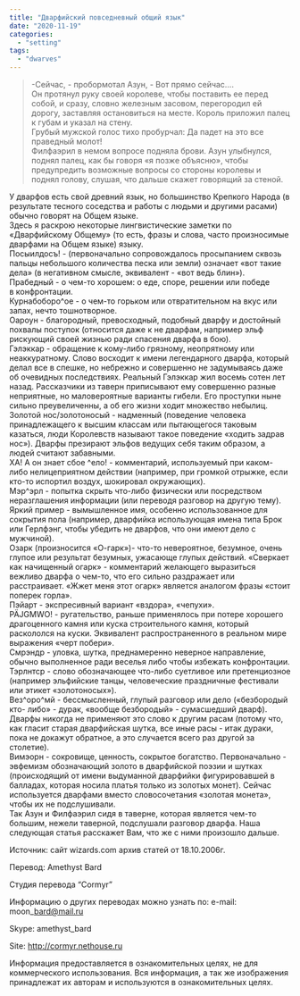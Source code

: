 ```yaml
---
title: "Дварфийский повседневный общий язык"
date: "2020-11-19"
categories: 
  - "setting"
tags: 
  - "dwarves"
---
```


> \-Сейчас, - пробормотал Азун, - Вот прямо сейчас….  
> Он протянул руку своей королеве, чтобы поставить ее перед собой, и сразу, словно железным засовом, перегородил ей дорогу, заставляя остановиться на месте. Король приложил палец к губам и указал на стену.  
> Грубый мужской голос тихо пробурчал: Да падет на это все праведный молот!  
> Филфаэрил в немом вопросе подняла брови. Азун улыбнулся, поднял палец, как бы говоря «я позже объясню», чтобы предупредить возможные вопросы со стороны королевы и поднял голову, слушая, что дальше скажет говорящий за стеной.

  
У дварфов есть свой древний язык, но большинство Крепкого Народа (в результате тесного соседства и работы с людьми и другими расами) обычно говорят на Общем языке.  
Здесь я раскрою некоторые лингвистические заметки по «Дварфийскому Общему» (то есть, фразы и слова, часто произносимые дварфами на Общем языке) языку.  
Посыилдосъ! - (первоначально сопровождалось просыпанием сквозь пальцы небольшого количества песка или земли) означает «вот такие дела» (в негативном смысле, эквивалент - «вот ведь блин»).  
Прабедный - о чем-то хорошем: о еде, споре, решении или победе  
в конфронтации.  
Курнабоборо^ое - о чем-то горьком или отвратительном на вкус или запах, нечто тошнотворное.  
Оароун - благородный, превосходный, подобный дварфу и достойный похвалы поступок (относится даже к не дварфам, например эльф рискующий своей жизнью ради спасения дварфа в бою).  
Гэлэккар - обращение к кому-либо грязному, неопрятному или неаккуратному. Слово восходит к имени легендарного дварфа, который делал все в спешке, но небрежно и совершенно не задумываясь даже об очевидных последствиях. Реальный Гэлэккар жил восемь сотен лет назад. Рассказчики из таверн приписывают ему совершенно разные неприятные, но маловероятные варианты гибели. Его проступки ныне сильно преувеличенны, а об его жизни ходит множество небылиц.  
Золотой нос/золотоносый - надменный (поведение человека принадлежащего к высшим классам или пытающегося таковым казаться, люди Королевств называют такое поведение «ходить задрав нос»). Дварфы презирают эльфов ведущих себя таким образом, а людей считают забавными.  
ХА! А он знает сбое ^ело! - комментарий, используемый при каком-либо нелицеприятном действии (например, при громкой отрыжке, если кто-то испортил воздух, шокировал окружающих).  
Мэр^эрл - попытка скрыть что-либо физически или посредством неразглашения информации (или переводя разговор на другую тему). Яркий пример - вымышленное имя, особенно использованное для сокрытия пола (например, дварфийка использующая имена типа Брок или Герлфэнг, чтобы убедить не дварфов, что они имеют дело с мужчиной).  
Озарк (произносится «О-гарк»)- что-то невероятное, безумное, очень глупое или результат безумных, ужасающе глупых действий. «Сверкает как начищенный огарк» - комментарий желающего выразиться вежливо дварфа о чем-то, что его сильно раздражает или расстраивает. «Жжет меня этот огарк» является аналогом фразы «стоит поперек горла».  
Пэйарт - экспресивный вариант «вздора», «чепухи».  
PÄJGMWO! - ругательство, раньше применялось при потере хорошего драгоценного камня или куска строительного камня, который раскололся на куски. Эквивалент распространенного в реальном мире выражения «черт побери».  
Смрэндр - уловка, шутка, преднамеренно неверное направление, обычно выполненное ради веселья либо чтобы избежать конфронтации.  
Тэрлнтср - слово обозначающее что-либо суетливое или претенциозное (например эльфийские танцы, человеческие праздничные фестивали или этикет «золотоносых»).  
Вез^оро^мй - бессмысленный, глупый разговор или дело («безбородый кто- либо» - дурак, «вообще безбородый» - сумасшедший дварф). Дварфы никогда не применяют это слово к другим расам (потому что, как гласит старая дварфийская шутка, все иные расы - итак дураки, пока не докажут обратное, а это случается всего раз другой за столетие).  
Вимэорн - сокровище, ценность, сокрытое богатство. Первоначально - эвфемизм обозначающий золото в дварфийской поэзии и шутках (происходящий от имени выдуманной дварфийки фигурировавшей в балладах, которая носила платья только из золотых монет). Сейчас используется дварфами вместо словосочетания «золотая монета», чтобы их не подслушивали.  
Так Азун и Филфаэрил сидя в таверне, которая является чем-то большим, нежели таверной, подслушали разговор дварфа. Наша следующая статья расскажет Вам, что же с ними произошло дальше.  

Источник: сайт wizards.com архив статей от 18.10.2006г.

Перевод: Amethyst Bard

Студия перевода “Cormyr”

Информацию о других переводах можно узнать по: e-mail: moon\_bard@mail.ru

Skype: amethyst\_bard

Site: http://cormyr.nethouse.ru

Информация предоставляется в ознакомительных целях, не для коммерческого использования. Вся информация, а так же изображения принадлежат их авторам и используются в ознакомительных целях.
